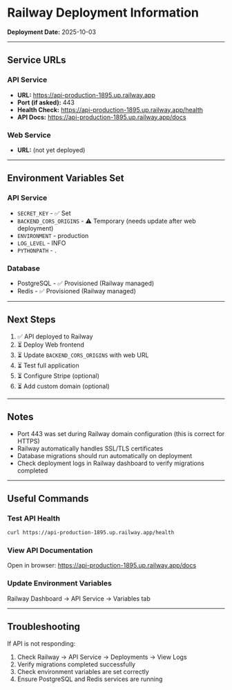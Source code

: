 # Railway Deployment Information

**Deployment Date:** 2025-10-03

---

## Service URLs

### API Service
- **URL:** https://api-production-1895.up.railway.app
- **Port (if asked):** 443
- **Health Check:** https://api-production-1895.up.railway.app/health
- **API Docs:** https://api-production-1895.up.railway.app/docs

### Web Service
- **URL:** (not yet deployed)

---

## Environment Variables Set

### API Service
- `SECRET_KEY` - ✅ Set
- `BACKEND_CORS_ORIGINS` - ⚠️ Temporary (needs update after web deployment)
- `ENVIRONMENT` - production
- `LOG_LEVEL` - INFO
- `PYTHONPATH` - .

### Database
- PostgreSQL - ✅ Provisioned (Railway managed)
- Redis - ✅ Provisioned (Railway managed)

---

## Next Steps

1. ✅ API deployed to Railway
2. ⏳ Deploy Web frontend
3. ⏳ Update `BACKEND_CORS_ORIGINS` with web URL
4. ⏳ Test full application
5. ⏳ Configure Stripe (optional)
6. ⏳ Add custom domain (optional)

---

## Notes

- Port 443 was set during Railway domain configuration (this is correct for HTTPS)
- Railway automatically handles SSL/TLS certificates
- Database migrations should run automatically on deployment
- Check deployment logs in Railway dashboard to verify migrations completed

---

## Useful Commands

### Test API Health
```bash
curl https://api-production-1895.up.railway.app/health
```

### View API Documentation
Open in browser: https://api-production-1895.up.railway.app/docs

### Update Environment Variables
Railway Dashboard → API Service → Variables tab

---

## Troubleshooting

If API is not responding:
1. Check Railway → API Service → Deployments → View Logs
2. Verify migrations completed successfully
3. Check environment variables are set correctly
4. Ensure PostgreSQL and Redis services are running
